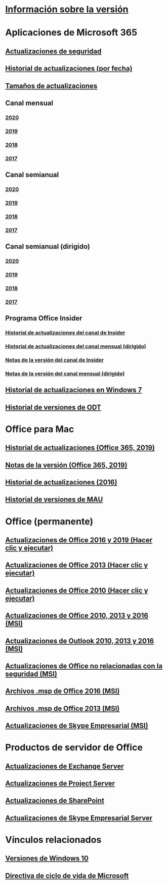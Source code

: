 # [Información sobre la versión](release-notes-microsoft365-apps.md)
# Aplicaciones de Microsoft 365
## [Actualizaciones de seguridad](microsoft365-apps-security-updates.md)
## [Historial de actualizaciones (por fecha)](update-history-microsoft365-apps-by-date.md)
## [Tamaños de actualizaciones](download-sizes-microsoft365-apps-updates.md)

## Canal mensual
### [2020](monthly-channel-2020.md)
### [2019](monthly-channel-2019.md)
### [2018](monthly-channel-2018.md)
### [2017](monthly-channel-2017.md)

## Canal semianual
### [2020](semi-annual-channel-2020.md)
### [2019](semi-annual-channel-2019.md)
### [2018](semi-annual-channel-2018.md)
### [2017](semi-annual-channel-2017.md)

## Canal semianual (dirigido)
### [2020](semi-annual-channel-targeted-2020.md)
### [2019](semi-annual-channel-targeted-2019.md)
### [2018](semi-annual-channel-targeted-2018.md)
### [2017](semi-annual-channel-targeted-2017.md)

## Programa Office Insider  
### [Historial de actualizaciones del canal de Insider](update-history-office-insider.md)
### [Historial de actualizaciones del canal mensual (dirigido)](update-history-monthly-channel-targeted.md)
### [Notas de la versión del canal de Insider](release-notes-office-insider.md)
### [Notas de la versión del canal mensual (dirigido)](release-notes-monthly-channel-targeted.md)

## [Historial de actualizaciones en Windows 7](update-history-office-Win7.md)

## [Historial de versiones de ODT](ODT-release-history.md)

# Office para Mac
## [Historial de actualizaciones (Office 365, 2019)](update-history-office-for-mac.md)
## [Notas de la versión (Office 365, 2019)](release-notes-office-for-mac.md)
## [Historial de actualizaciones (2016)](release-notes-office-2016-mac.md)
## [Historial de versiones de MAU](release-history-microsoft-autoupdate.md)

# Office (permanente)
## [Actualizaciones de Office 2016 y 2019 (Hacer clic y ejecutar)](update-history-office-2019.md)
## [Actualizaciones de Office 2013 (Hacer clic y ejecutar)](update-history-office-2013.md)
## [Actualizaciones de Office 2010 (Hacer clic y ejecutar)](update-history-office-2010-click-to-run.md)
## [Actualizaciones de Office 2010, 2013 y 2016 (MSI)](office-updates-msi.md)
## [Actualizaciones de Outlook 2010, 2013 y 2016 (MSI)](outlook-updates-msi.md)
## [Actualizaciones de Office no relacionadas con la seguridad (MSI)](office-MSI-non-security-updates.md)
## [Archivos .msp de Office 2016 (MSI)](msp-files-office-2016.md)
## [Archivos .msp de Office 2013 (MSI)](msp-files-office-2013.md)
## [Actualizaciones de Skype Empresarial (MSI)](https://docs.microsoft.com/SkypeForBusiness/sfb-client-updates)

# Productos de servidor de Office
## [Actualizaciones de Exchange Server](https://docs.microsoft.com/Exchange/new-features/build-numbers-and-release-dates)
## [Actualizaciones de Project Server](project-server-updates.md)
## [Actualizaciones de SharePoint](sharepoint-updates.md)
## [Actualizaciones de Skype Empresarial Server](https://docs.microsoft.com/SkypeForBusiness/sfb-server-updates)

# Vínculos relacionados
## [Versiones de Windows 10](https://www.microsoft.com/itpro/windows-10/release-information)
## [Directiva de ciclo de vida de Microsoft](https://support.microsoft.com/lifecycle)
